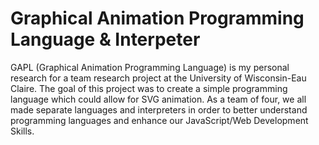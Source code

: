 # Graphical Animation Programming Language & Interpeter 
GAPL (Graphical Animation Programming Language) is my personal research for a team research project at the University of Wisconsin-Eau Claire. The goal of this project was to create a simple programming language which could allow for SVG animation. As a team of four, we all made separate languages and interpreters in order to better understand programming languages and enhance our JavaScript/Web Development Skills.
